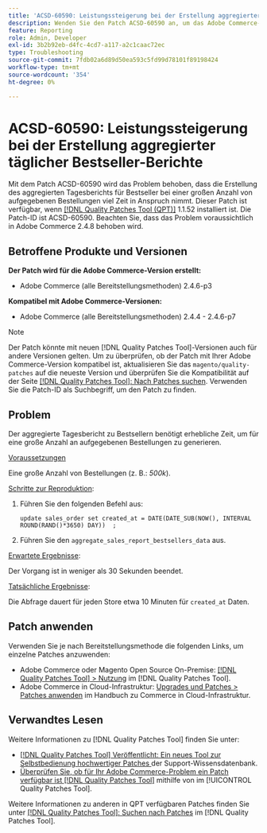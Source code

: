 ```yaml
---
title: 'ACSD-60590: Leistungssteigerung bei der Erstellung aggregierter täglicher Bestseller-Berichte'
description: Wenden Sie den Patch ACSD-60590 an, um das Adobe Commerce-Problem zu beheben, bei dem die Erstellung des aggregierten Tagesberichts für Bestseller bei einer großen Anzahl von aufgegebenen Bestellungen viel Zeit in Anspruch nimmt.
feature: Reporting
role: Admin, Developer
exl-id: 3b2b92eb-d4fc-4cd7-a117-a2c1caac72ec
type: Troubleshooting
source-git-commit: 7fdb02a6d89d50ea593c5fd99d78101f89198424
workflow-type: tm+mt
source-wordcount: '354'
ht-degree: 0%

---
```


# ACSD-60590: Leistungssteigerung bei der Erstellung aggregierter täglicher Bestseller-Berichte

Mit dem Patch ACSD-60590 wird das Problem behoben, dass die Erstellung des aggregierten Tagesberichts für Bestseller bei einer großen Anzahl von aufgegebenen Bestellungen viel Zeit in Anspruch nimmt. Dieser Patch ist verfügbar, wenn [[!DNL Quality Patches Tool (QPT)]](https://experienceleague.adobe.com/docs/commerce-operations/tools/quality-patches-tool/usage.html?lang=de) 1.1.52 installiert ist. Die Patch-ID ist ACSD-60590. Beachten Sie, dass das Problem voraussichtlich in Adobe Commerce 2.4.8 behoben wird.

## Betroffene Produkte und Versionen

**Der Patch wird für die Adobe Commerce-Version erstellt:**

* Adobe Commerce (alle Bereitstellungsmethoden) 2.4.6-p3

**Kompatibel mit Adobe Commerce-Versionen:**

* Adobe Commerce (alle Bereitstellungsmethoden) 2.4.4 - 2.4.6-p7

>[!NOTE]
>
>Der Patch könnte mit neuen [!DNL Quality Patches Tool]-Versionen auch für andere Versionen gelten. Um zu überprüfen, ob der Patch mit Ihrer Adobe Commerce-Version kompatibel ist, aktualisieren Sie das `magento/quality-patches` auf die neueste Version und überprüfen Sie die Kompatibilität auf der Seite [[!DNL Quality Patches Tool]: Nach Patches suchen](https://experienceleague.adobe.com/tools/commerce-quality-patches/index.html?lang=de). Verwenden Sie die Patch-ID als Suchbegriff, um den Patch zu finden.

## Problem

Der aggregierte Tagesbericht zu Bestsellern benötigt erhebliche Zeit, um für eine große Anzahl an aufgegebenen Bestellungen zu generieren.

<u>Voraussetzungen</u>

Eine große Anzahl von Bestellungen (z. B.: *500k*).

<u>Schritte zur Reproduktion</u>:

1. Führen Sie den folgenden Befehl aus:

   `update sales_order set created_at = DATE(DATE_SUB(NOW(), INTERVAL ROUND(RAND()*3650) DAY))  ;`

1. Führen Sie den `aggregate_sales_report_bestsellers_data` aus.

<u>Erwartete Ergebnisse</u>:

Der Vorgang ist in weniger als 30 Sekunden beendet.

<u>Tatsächliche Ergebnisse</u>:

Die Abfrage dauert für jeden Store etwa 10 Minuten für `created_at` Daten.

## Patch anwenden

Verwenden Sie je nach Bereitstellungsmethode die folgenden Links, um einzelne Patches anzuwenden:

* Adobe Commerce oder Magento Open Source On-Premise: [[!DNL Quality Patches Tool] > Nutzung](/help/tools/quality-patches-tool/usage.md) im [!DNL Quality Patches Tool].
* Adobe Commerce in Cloud-Infrastruktur: [Upgrades und Patches > Patches anwenden](https://experienceleague.adobe.com/docs/commerce-cloud-service/user-guide/develop/upgrade/apply-patches.html?lang=de) im Handbuch zu Commerce in Cloud-Infrastruktur.

## Verwandtes Lesen

Weitere Informationen zu [!DNL Quality Patches Tool] finden Sie unter:

* [[!DNL Quality Patches Tool] Veröffentlicht: Ein neues Tool zur Selbstbedienung hochwertiger Patches ](https://experienceleague.adobe.com/de/docs/commerce-operations/tools/quality-patches-tool/quality-patches-tool-to-self-serve-quality-patches) der Support-Wissensdatenbank.
* [Überprüfen Sie, ob für Ihr Adobe Commerce-Problem ein Patch verfügbar ist [!DNL Quality Patches Tool]](/help/tools/quality-patches-tool/patches-available-in-qpt/check-patch-for-magento-issue-with-magento-quality-patches.md) mithilfe von im [!UICONTROL Quality Patches Tool].


Weitere Informationen zu anderen in QPT verfügbaren Patches finden Sie unter [[!DNL Quality Patches Tool]: Suchen nach Patches](https://experienceleague.adobe.com/tools/commerce-quality-patches/index.html?lang=de) im [!DNL Quality Patches Tool].
